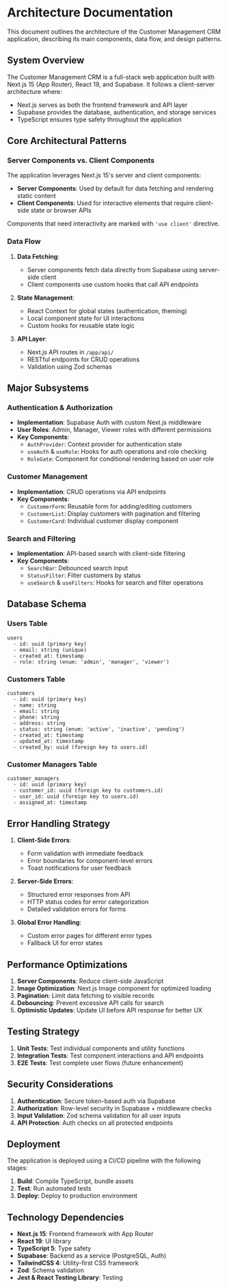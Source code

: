 # Architecture Documentation

This document outlines the architecture of the Customer Management CRM application, describing its main components, data flow, and design patterns.

## System Overview

The Customer Management CRM is a full-stack web application built with Next.js 15 (App Router), React 19, and Supabase. It follows a client-server architecture where:

- Next.js serves as both the frontend framework and API layer
- Supabase provides the database, authentication, and storage services
- TypeScript ensures type safety throughout the application

## Core Architectural Patterns

### Server Components vs. Client Components

The application leverages Next.js 15's server and client components:

- **Server Components**: Used by default for data fetching and rendering static content
- **Client Components**: Used for interactive elements that require client-side state or browser APIs

Components that need interactivity are marked with `'use client'` directive.

### Data Flow

1. **Data Fetching**:

   - Server components fetch data directly from Supabase using server-side client
   - Client components use custom hooks that call API endpoints

2. **State Management**:

   - React Context for global states (authentication, theming)
   - Local component state for UI interactions
   - Custom hooks for reusable state logic

3. **API Layer**:
   - Next.js API routes in `/app/api/`
   - RESTful endpoints for CRUD operations
   - Validation using Zod schemas

## Major Subsystems

### Authentication & Authorization

- **Implementation**: Supabase Auth with custom Next.js middleware
- **User Roles**: Admin, Manager, Viewer roles with different permissions
- **Key Components**:
  - `AuthProvider`: Context provider for authentication state
  - `useAuth` & `useRole`: Hooks for auth operations and role checking
  - `RoleGate`: Component for conditional rendering based on user role

### Customer Management

- **Implementation**: CRUD operations via API endpoints
- **Key Components**:
  - `CustomerForm`: Reusable form for adding/editing customers
  - `CustomerList`: Display customers with pagination and filtering
  - `CustomerCard`: Individual customer display component

### Search and Filtering

- **Implementation**: API-based search with client-side filtering
- **Key Components**:
  - `SearchBar`: Debounced search input
  - `StatusFilter`: Filter customers by status
  - `useSearch` & `useFilters`: Hooks for search and filter operations

## Database Schema

### Users Table

```
users
  - id: uuid (primary key)
  - email: string (unique)
  - created_at: timestamp
  - role: string (enum: 'admin', 'manager', 'viewer')
```

### Customers Table

```
customers
  - id: uuid (primary key)
  - name: string
  - email: string
  - phone: string
  - address: string
  - status: string (enum: 'active', 'inactive', 'pending')
  - created_at: timestamp
  - updated_at: timestamp
  - created_by: uuid (foreign key to users.id)
```

### Customer Managers Table

```
customer_managers
  - id: uuid (primary key)
  - customer_id: uuid (foreign key to customers.id)
  - user_id: uuid (foreign key to users.id)
  - assigned_at: timestamp
```

## Error Handling Strategy

1. **Client-Side Errors**:

   - Form validation with immediate feedback
   - Error boundaries for component-level errors
   - Toast notifications for user feedback

2. **Server-Side Errors**:

   - Structured error responses from API
   - HTTP status codes for error categorization
   - Detailed validation errors for forms

3. **Global Error Handling**:
   - Custom error pages for different error types
   - Fallback UI for error states

## Performance Optimizations

1. **Server Components**: Reduce client-side JavaScript
2. **Image Optimization**: Next.js Image component for optimized loading
3. **Pagination**: Limit data fetching to visible records
4. **Debouncing**: Prevent excessive API calls for search
5. **Optimistic Updates**: Update UI before API response for better UX

## Testing Strategy

1. **Unit Tests**: Test individual components and utility functions
2. **Integration Tests**: Test component interactions and API endpoints
3. **E2E Tests**: Test complete user flows (future enhancement)

## Security Considerations

1. **Authentication**: Secure token-based auth via Supabase
2. **Authorization**: Row-level security in Supabase + middleware checks
3. **Input Validation**: Zod schema validation for all user inputs
4. **API Protection**: Auth checks on all protected endpoints

## Deployment

The application is deployed using a CI/CD pipeline with the following stages:

1. **Build**: Compile TypeScript, bundle assets
2. **Test**: Run automated tests
3. **Deploy**: Deploy to production environment

## Technology Dependencies

- **Next.js 15**: Frontend framework with App Router
- **React 19**: UI library
- **TypeScript 5**: Type safety
- **Supabase**: Backend as a service (PostgreSQL, Auth)
- **TailwindCSS 4**: Utility-first CSS framework
- **Zod**: Schema validation
- **Jest & React Testing Library**: Testing
